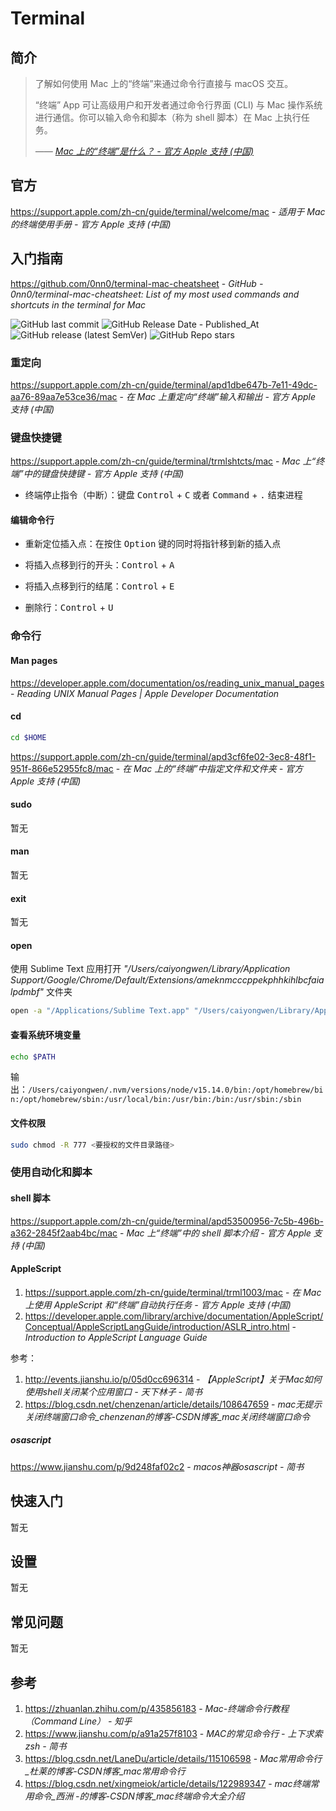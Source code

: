 # Terminal

## 简介

> 了解如何使用 Mac 上的“终端”来通过命令行直接与 macOS 交互。
> 
> “终端” App 可让高级用户和开发者通过命令行界面 (CLI) 与 Mac 操作系统进行通信。你可以输入命令和脚本（称为 shell 脚本）在 Mac 上执行任务。
> 
> <cite>—— [Mac 上的“终端”是什么？ - 官方 Apple 支持 (中国)](https://support.apple.com/zh-cn/guide/terminal/trmld4c92d55/2.14/mac/14.0)</cite>

## 官方

https://support.apple.com/zh-cn/guide/terminal/welcome/mac - *适用于 Mac 的终端使用手册 - 官方 Apple 支持 (中国)*

## 入门指南

https://github.com/0nn0/terminal-mac-cheatsheet - *GitHub - 0nn0/terminal-mac-cheatsheet: List of my most used commands and shortcuts in the terminal for Mac*

![GitHub last commit](https://img.shields.io/github/last-commit/0nn0/terminal-mac-cheatsheet?logo=github&color=blue)
![GitHub Release Date - Published_At](https://img.shields.io/github/release-date/0nn0/terminal-mac-cheatsheet?display_date=published_at&logo=github)
![GitHub release (latest SemVer)](https://img.shields.io/github/v/release/0nn0/terminal-mac-cheatsheet?logo=github)
![GitHub Repo stars](https://img.shields.io/github/stars/0nn0/terminal-mac-cheatsheet?style=social)

### 重定向

https://support.apple.com/zh-cn/guide/terminal/apd1dbe647b-7e11-49dc-aa76-89aa7e53ce36/mac - *在 Mac 上重定向“终端”输入和输出 - 官方 Apple 支持 (中国)*

### 键盘快捷键

https://support.apple.com/zh-cn/guide/terminal/trmlshtcts/mac - *Mac 上“终端”中的键盘快捷键 - 官方 Apple 支持 (中国)*

- 终端停止指令（中断）：键盘 <kbd>Control</kbd> + <kbd>C</kbd> 或者 <kbd>Command</kbd> + <kbd>.</kbd> 结束进程

#### 编辑命令行

- 重新定位插入点：在按住 <kbd>Option</kbd> 键的同时将指针移到新的插入点

- 将插入点移到行的开头：<kbd>Control</kbd> + <kbd>A</kbd>

- 将插入点移到行的结尾：<kbd>Control</kbd> + <kbd>E</kbd>

- 删除行：<kbd>Control</kbd> + <kbd>U</kbd>

### 命令行

#### Man pages

https://developer.apple.com/documentation/os/reading_unix_manual_pages - *Reading UNIX Manual Pages | Apple Developer Documentation*

#### cd

``` bash
cd $HOME
```

https://support.apple.com/zh-cn/guide/terminal/apd3cf6fe02-3ec8-48f1-951f-866e52955fc8/mac - *在 Mac 上的“终端”中指定文件和文件夹 - 官方 Apple 支持 (中国)*

#### sudo

暂无

#### man

暂无

#### exit

暂无

#### open

使用 Sublime Text 应用打开 *"/Users/caiyongwen/Library/Application Support/Google/Chrome/Default/Extensions/ameknmcccppekphhkihlbcfaialpdmbf"* 文件夹

```bash
open -a "/Applications/Sublime Text.app" "/Users/caiyongwen/Library/Application Support/Google/Chrome/Default/Extensions/ameknmcccppekphhkihlbcfaialpdmbf"
```

#### 查看系统环境变量

```bash
echo $PATH
```

输出：`/Users/caiyongwen/.nvm/versions/node/v15.14.0/bin:/opt/homebrew/bin:/opt/homebrew/sbin:/usr/local/bin:/usr/bin:/bin:/usr/sbin:/sbin`

#### 文件权限

```bash
sudo chmod -R 777 <要授权的文件目录路径>
```

### 使用自动化和脚本

#### shell 脚本

https://support.apple.com/zh-cn/guide/terminal/apd53500956-7c5b-496b-a362-2845f2aab4bc/mac - *Mac 上“终端”中的 shell 脚本介绍 - 官方 Apple 支持 (中国)*

#### AppleScript

1. https://support.apple.com/zh-cn/guide/terminal/trml1003/mac - *在 Mac 上使用 AppleScript 和“终端”自动执行任务 - 官方 Apple 支持 (中国)*
2. https://developer.apple.com/library/archive/documentation/AppleScript/Conceptual/AppleScriptLangGuide/introduction/ASLR_intro.html - *Introduction to AppleScript Language Guide*

参考：

1. http://events.jianshu.io/p/05d0cc696314 - *【AppleScript】关于Mac如何使用shell关闭某个应用窗口 - 天下林子 - 简书*
2. https://blog.csdn.net/chenzenan/article/details/108647659 - *mac无提示关闭终端窗口命令_chenzenan的博客-CSDN博客_mac关闭终端窗口命令*

##### osascript

https://www.jianshu.com/p/9d248faf02c2 - *macos神器osascript - 简书*

## 快速入门

暂无

## 设置

暂无

## 常见问题

暂无

## 参考

1. https://zhuanlan.zhihu.com/p/435856183 - *Mac-终端命令行教程（Command Line） - 知乎*
2. https://www.jianshu.com/p/a91a257f8103 - *MAC的常见命令行 - 上下求索zsh - 简书*
3. https://blog.csdn.net/LaneDu/article/details/115106598 - *Mac常用命令行_杜莱的博客-CSDN博客_mac常用命令行*
4. https://blog.csdn.net/xingmeiok/article/details/122989347 - *mac终端常用命令_西洲 -的博客-CSDN博客_mac终端命令大全介绍*


